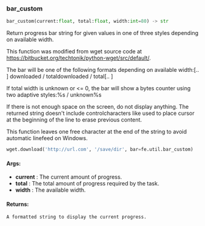 

### bar_custom
```python
bar_custom(current:float, total:float, width:int=80) -> str
```
Return progress bar string for given values in one of three styles depending on available width.

This function was modified from wget source code at https://bitbucket.org/techtonik/python-wget/src/default/.

The bar will be one of the following formats depending on available width:[..  ] downloaded / totaldownloaded / total[.. ]

If total width is unknown or &lt;= 0, the bar will show a bytes counter using two adaptive styles:%s / unknown%s

If there is not enough space on the screen, do not display anything. The returned string doesn't include controlcharacters like  used to place cursor at the beginning of the line to erase previous content.

This function leaves one free character at the end of the string to avoid automatic linefeed on Windows.


```python
wget.download('http://url.com', '/save/dir', bar=fe.util.bar_custom)
```



#### Args:

* **current** :  The current amount of progress.
* **total** :  The total amount of progress required by the task.
* **width** :  The available width.

#### Returns:
    A formatted string to display the current progress.